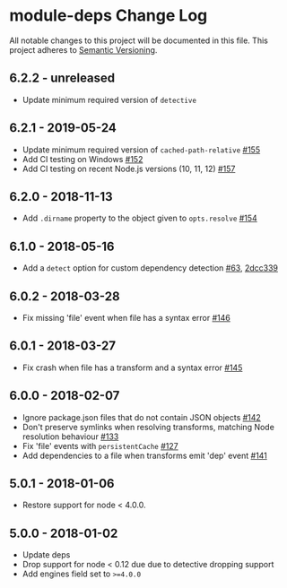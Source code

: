 # module-deps Change Log
All notable changes to this project will be documented in this file.
This project adheres to [Semantic Versioning](http://semver.org/).

## 6.2.2 - unreleased
* Update minimum required version of `detective`

## 6.2.1 - 2019-05-24
* Update minimum required version of `cached-path-relative` [#155](https://github.com/browserify/module-deps/pull/155)
* Add CI testing on Windows [#152](https://github.com/browserify/module-deps/pull/152)
* Add CI testing on recent Node.js versions (10, 11, 12) [#157](https://github.com/browserify/module-deps/pull/157)

## 6.2.0 - 2018-11-13
* Add `.dirname` property to the object given to `opts.resolve` [#154](https://github.com/browserify/module-deps/pull/154)

## 6.1.0 - 2018-05-16
* Add a `detect` option for custom dependency detection [#63](https://github.com/browserify/module-deps/pull/63), [2dcc339](https://github.com/browserify/module-deps/commit/2dcc3399ee67ba51ed26d9a0605a8ccdc70c9db7)

## 6.0.2 - 2018-03-28
* Fix missing 'file' event when file has a syntax error [#146](https://github.com/browserify/module-deps/pull/146)

## 6.0.1 - 2018-03-27
* Fix crash when file has a transform and a syntax error [#145](https://github.com/browserify/module-deps/pull/145)

## 6.0.0 - 2018-02-07
* Ignore package.json files that do not contain JSON objects [#142](https://github.com/browserify/module-deps/pull/142)
* Don't preserve symlinks when resolving transforms, matching Node resolution behaviour [#133](https://github.com/browserify/module-deps/pull/133)
* Fix 'file' events with `persistentCache` [#127](https://github.com/browserify/module-deps/pull/127)
* Add dependencies to a file when transforms emit 'dep' event [#141](https://github.com/browserify/module-deps/pull/141)

## 5.0.1 - 2018-01-06
* Restore support for node < 4.0.0.

## 5.0.0 - 2018-01-02
* Update deps
* Drop support for node < 0.12 due due to detective dropping support
* Add engines field set to `>=4.0.0`
